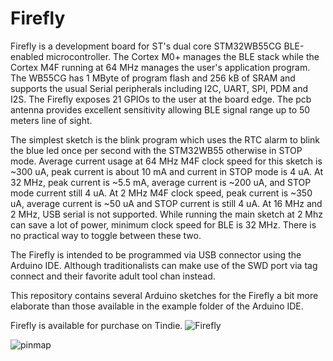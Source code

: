 # Firefly

Firefly is a development board for ST's dual core STM32WB55CG BLE-enabled microcontroller. The Cortex M0+ manages the BLE stack while the Cortex M4F running at 64 MHz manages the user's application program. The WB55CG has 1 MByte of program flash and 256 kB of SRAM and supports the usual Serial peripherals including I2C, UART, SPI, PDM and I2S. The Firefly exposes 21 GPIOs to the user at the board edge. The pcb antenna provides excellent sensitivity allowing BLE signal range up to 50 meters line of sight. 

The simplest sketch is the blink program which uses the RTC alarm to blink the blue led once per second with the STM32WB55 otherwise in STOP mode. Average current usage at 64 MHz M4F clock speed for this sketch is ~300 uA, peak current is about 10 mA and current in STOP mode is 4 uA. At 32 MHz, peak current is ~5.5 mA, average current is ~200 uA, and STOP mode current still 4 uA. At 2 MHz M4F clock speed, peak current is ~350 uA, average current is ~50 uA and STOP current is still 4 uA. At 16 MHz and 2 MHz, USB serial is not supported. While running the main sketch at 2 Mhz can save a lot of power, minimum clock speed for BLE is 32 MHz. There is no practical way to toggle between these two.

The Firefly is intended to be programmed via USB connector using the Arduino IDE. Although traditionalists can make use of the SWD port via tag connect and their favorite adult tool chan instead. 

This repository contains several Arduino sketches for the Firefly a bit more elaborate than those available in the example folder of the Arduino IDE.

Firefly is available for purchase on Tindie.
![Firefly](https://user-images.githubusercontent.com/6698410/109915306-6d77ac80-7c66-11eb-9eba-2d169f79dbd4.jpg)

![pinmap](https://user-images.githubusercontent.com/6698410/110013388-6c7e6380-7cd6-11eb-804a-39de0d4bfd9e.jpg)
